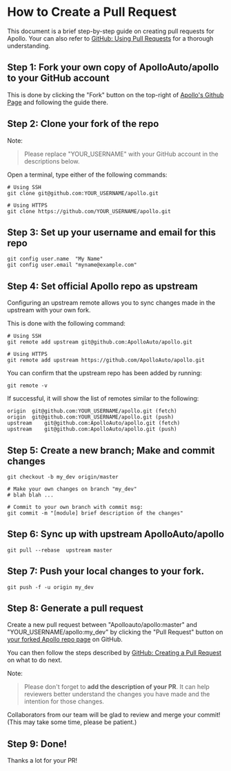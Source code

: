 # How to Create a Pull Request

This document is a brief step-by-step guide on creating pull requests for
Apollo. Your can also refer to
[GitHub: Using Pull Requests](https://help.github.com/articles/using-pull-requests/)
for a thorough understanding.

## Step 1: Fork your own copy of ApolloAuto/apollo to your GitHub account

This is done by clicking the "Fork" button on the top-right of
[Apollo's Github Page](https://github.com/ApolloAuto/apollo) and following the
guide there.

## Step 2: Clone your fork of the repo

Note:

> Please replace "YOUR_USERNAME" with your GitHub account in the descriptions
> below.

Open a terminal, type either of the following commands:

```
# Using SSH
git clone git@github.com:YOUR_USERNAME/apollo.git

# Using HTTPS
git clone https://github.com/YOUR_USERNAME/apollo.git
```

## Step 3: Set up your username and email for this repo

```
git config user.name  "My Name"
git config user.email "myname@example.com"
```

## Step 4: Set official Apollo repo as upstream

Configuring an upstream remote allows you to sync changes made in the upstream
with your own fork.

This is done with the following command:

```
# Using SSH
git remote add upstream git@github.com:ApolloAuto/apollo.git

# Using HTTPS
git remote add upstream https://github.com/ApolloAuto/apollo.git
```

You can confirm that the upstream repo has been added by running:

```
git remote -v
```

If successful, it will show the list of remotes similar to the following:

```
origin	git@github.com:YOUR_USERNAME/apollo.git (fetch)
origin	git@github.com:YOUR_USERNAME/apollo.git (push)
upstream	git@github.com:ApolloAuto/apollo.git (fetch)
upstream	git@github.com:ApolloAuto/apollo.git (push)
```

## Step 5: Create a new branch; Make and commit changes

```
git checkout -b my_dev origin/master

# Make your own changes on branch "my_dev"
# blah blah ...

# Commit to your own branch with commit msg:
git commit -m "[module] brief description of the changes"
```

## Step 6: Sync up with upstream ApolloAuto/apollo

```
git pull --rebase  upstream master
```

## Step 7: Push your local changes to your fork.

```
git push -f -u origin my_dev
```

## Step 8: Generate a pull request

Create a new pull request between "Apolloauto/apollo:master" and
"YOUR_USERNAME/apollo:my_dev" by clicking the "Pull Request" button on
[your forked Apollo repo page](https://github.com/YOUR_USERNAME/apollo) on
GitHub.

You can then follow the steps described by
[GitHub: Creating a Pull Request](https://docs.github.com/en/github/collaborating-with-issues-and-pull-requests/creating-a-pull-request-from-a-fork)
on what to do next.

Note:

> Please don't forget to **add the description of your PR**. It can help
> reviewers better understand the changes you have made and the intention for
> those changes.

Collaborators from our team will be glad to review and merge your commit! (This
may take some time, please be patient.)

## Step 9: Done!

Thanks a lot for your PR!
